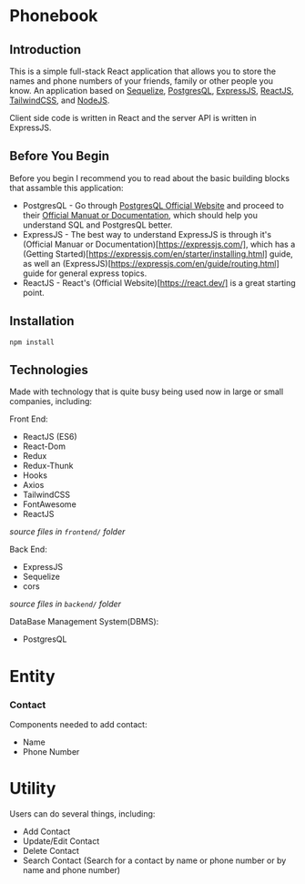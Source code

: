 # Phonebook

<h2>Introduction</h2>

This is a simple full-stack React application that allows you to store the names and phone numbers of your friends, family or other people you know. An application based on [Sequelize](https://sequelize.org/), [PostgresQL](https://www.postgresql.org/), [ExpressJS](https://expressjs.com/), [ReactJS](https://react.dev/), [TailwindCSS](https://tailwindcss.com/), and [NodeJS](https://nodejs.org/en).

Client side code is written in React and the server API is written in ExpressJS.

<h2>Before You Begin</h2>

Before you begin I recommend you to read about the basic building blocks that assamble this application:
* PostgresQL - Go through [PostgresQL Official Website](https://www.postgresql.org/) and proceed to their [Official Manuat or Documentation](https://www.postgresql.org/docs/), which should help you understand SQL and PostgresQL better.
* ExpressJS - The best way to understand ExpressJS is through it's (Official Manuar or Documentation)[https://expressjs.com/], which has a (Getting Started)[https://expressjs.com/en/starter/installing.html] guide, as well an (ExpressJS)[https://expressjs.com/en/guide/routing.html] guide for general express topics.
* ReactJS - React's (Official Website)[https://react.dev/] is a great starting point.

<h2>Installation</h2>

```npm install```

<h2>Technologies</h2>
Made with technology that is quite busy being used now in large or small companies, including:

Front End:
* ReactJS (ES6)
* React-Dom
* Redux
* Redux-Thunk
* Hooks
* Axios
* TailwindCSS
* FontAwesome
* ReactJS
  
_source files in ```frontend/``` folder_

Back End: 
* ExpressJS
* Sequelize
* cors
  
_source files in ```backend/``` folder_

DataBase Management System(DBMS):
* PostgresQL

# Entity

<h3>Contact</h3>

Components needed to add contact:
* Name
* Phone Number

# Utility

Users can do several things, including:
* Add Contact
* Update/Edit Contact
* Delete Contact
* Search Contact (Search for a contact by name or phone number or by name and phone number)
